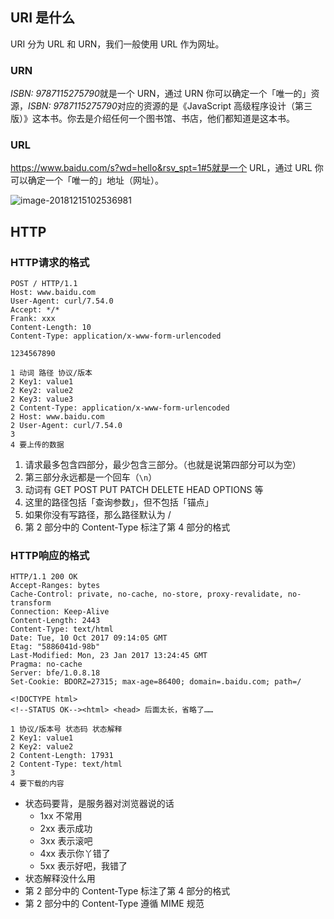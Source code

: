 ## URI 是什么

URI 分为 URL 和 URN，我们一般使用 URL 作为网址。

### URN

*ISBN: 9787115275790*就是一个 URN，通过 URN 你可以确定一个「唯一的」资源，*ISBN: 9787115275790*对应的资源的是《JavaScript 高级程序设计（第三版）》这本书。你去是介绍任何一个图书馆、书店，他们都知道是这本书。

### URL

https://www.baidu.com/s?wd=hello&rsv_spt=1#5就是一个 URL，通过 URL 你可以确定一个「唯一的」地址（网址）。

![image-20181215102536981](/Users/WangShuo/Documents/GitHub/FE-study-notes/基础/assets/image-20181215102536981-4840737.png)

## HTTP

### HTTP请求的格式

```http
POST / HTTP/1.1
Host: www.baidu.com
User-Agent: curl/7.54.0
Accept: */*
Frank: xxx
Content-Length: 10
Content-Type: application/x-www-form-urlencoded

1234567890
```

```
1 动词 路径 协议/版本
2 Key1: value1
2 Key2: value2
2 Key3: value3
2 Content-Type: application/x-www-form-urlencoded
2 Host: www.baidu.com
2 User-Agent: curl/7.54.0
3 
4 要上传的数据
```

1. 请求最多包含四部分，最少包含三部分。（也就是说第四部分可以为空）
2. 第三部分永远都是一个回车（`\n`）
3. 动词有 GET POST PUT PATCH DELETE HEAD OPTIONS 等
4. 这里的路径包括「查询参数」，但不包括「锚点」
5. 如果你没有写路径，那么路径默认为 /
6. 第 2 部分中的 Content-Type 标注了第 4 部分的格式

### HTTP响应的格式

```http
HTTP/1.1 200 OK
Accept-Ranges: bytes
Cache-Control: private, no-cache, no-store, proxy-revalidate, no-transform
Connection: Keep-Alive
Content-Length: 2443
Content-Type: text/html
Date: Tue, 10 Oct 2017 09:14:05 GMT
Etag: "5886041d-98b"
Last-Modified: Mon, 23 Jan 2017 13:24:45 GMT
Pragma: no-cache
Server: bfe/1.0.8.18
Set-Cookie: BDORZ=27315; max-age=86400; domain=.baidu.com; path=/

<!DOCTYPE html>
<!--STATUS OK--><html> <head> 后面太长，省略了……
```

```
1 协议/版本号 状态码 状态解释
2 Key1: value1
2 Key2: value2
2 Content-Length: 17931
2 Content-Type: text/html
3
4 要下载的内容
```

- 状态码要背，是服务器对浏览器说的话
  - 1xx 不常用
  - 2xx 表示成功
  - 3xx 表示滚吧
  - 4xx 表示你丫错了
  - 5xx 表示好吧，我错了
- 状态解释没什么用
- 第 2 部分中的 Content-Type 标注了第 4 部分的格式
- 第 2 部分中的 Content-Type 遵循 MIME 规范

